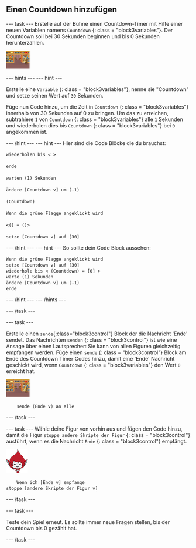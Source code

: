 ## Einen Countdown hinzufügen

\--- task \--- Erstelle auf der Bühne einen Countdown-Timer mit Hilfe einer neuen Variablen namens `Countdown` {: class = "block3variables"}. Der Countdown soll bei 30 Sekunden beginnen und bis 0 Sekunden herunterzählen.

![Bühnenbilder](images/stage-sprite.png)

\--- hints \--- \--- hint \---

Erstelle eine `Variable` {: class = "block3variables"}, nenne sie "Countdown" und setze seinen Wert auf `30` Sekunden.

Füge nun Code hinzu, um die Zeit in `Countdown` {: class = "block3variables"} innerhalb von 30 Sekunden auf 0 zu bringen. Um das zu erreichen, subtrahiere `1` von `Countdown` {: class = "block3variables"} alle `1` Sekunden und wiederholen dies bis `Countdown` {: class = "block3variables"} bei `0` angekommen ist.

\--- /hint \--- \--- hint \--- Hier sind die Code Blöcke die du brauchst:

```blocks3
wiederholen bis < >

ende

warten (1) Sekunden

ändere [Countdown v] um (-1)

(Countdown)

Wenn die grüne Flagge angeklickt wird

<() = ()>

setze [Countdown v] auf [30]
```

\--- /hint \--- \--- hint \--- So sollte dein Code Block aussehen:

```blocks3
Wenn die grüne Flagge angeklickt wird
setze [Countdown v] auf [30]
wiederhole bis < (Countdown) = [0] >
warte (1) Sekunden
ändere [Countdown v] um (-1)
ende
```

\--- /hint \--- \--- /hints \---

\--- /task \---

\--- task \---

Erstelle einen `sende`{:class="block3control"} Block der die Nachricht 'Ende' sendet. Das Nachrichten `senden` {: class = "block3control"} ist wie eine Ansage über einen Lautsprecher: Sie kann von allen Figuren gleichzeitig empfangen werden. Füge einen `sende` {: class = "block3control"} Block am Ende des Countdown Timer Codes hinzu, damit eine 'Ende' Nachricht geschickt wird, wenn `Countdown` {: class = "block3variables"} den Wert `0` erreicht hat.

![Bühnenbilder](images/stage-sprite.png)

```blocks3
    sende (Ende v) an alle
```

\--- /task \---

\--- task \--- Wähle deine Figur von vorhin aus und fügen den Code hinzu, damit die Figur `stoppe andere Skripte der Figur` {: class = "block3control"} ausführt, wenn es die Nachricht `Ende` {: class = "block3control"} empfängt.

![Giga Figur](images/giga-sprite.png)

```blocks3
    Wenn ich [Ende v] empfange
stoppe [andere Skripte der Figur v]
```

\--- /task \---

\--- task \---

Teste dein Spiel erneut. Es sollte immer neue Fragen stellen, bis der Countdown bis 0 gezählt hat.

\--- /task \---